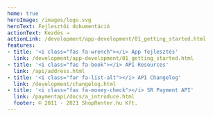 ```yaml
---
home: true
heroImage: /images/logo.svg
heroText: Fejlesztői dokumentáció
actionText: Kezdés →
actionLink: /development/app-development/01_getting_started.html
features:
- title: '<i class="fas fa-wrench"></i> App fejlesztés'
  link: /development/app-development/01_getting_started.html
- title: '<i class="fas fa-book"></i> API Resources'
  link: /api/address.html
- title: '<i class="far fa-list-alt"></i> API Changelog'
  link: /development/changelog.html
- title: '<i class="fas fa-money-check"></i> SR Payment API'
  link: /paymentapi/docs/a_introduce.html
  footer: © 2011 - 2021 ShopRenter.hu Kft.
---
```

